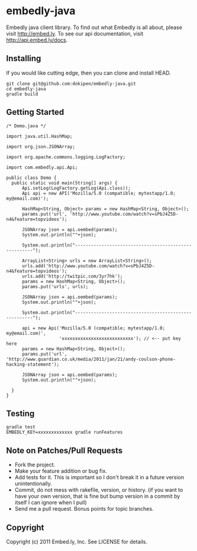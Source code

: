 # embedly-java

Embedly java client library.  To find out what Embedly is all about, please
visit http://embed.ly.  To see our api documentation, visit
http://api.embed.ly/docs.

## Installing

If you would like cutting edge, then you can clone and install HEAD.

    git clone git@github.com:dokipen/embedly-java.git
    cd embedly-java
    gradle build

## Getting Started

    /* Demo.java */

    import java.util.HashMap;

    import org.json.JSONArray;

    import org.apache.commons.logging.LogFactory;

    import com.embedly.api.Api;

    public class Demo {
      public static void main(String[] args) {
          Api.setLog(LogFactory.getLog(Api.class));
          Api api = new API('Mozilla/5.0 (compatible; mytestapp/1.0; my@email.com)');

          HashMap<String, Object> params = new HashMap<String, Object>();
          params.put('url', 'http://www.youtube.com/watch?v=sPbJ4Z5D-n4&feature=topvideos');

          JSONArray json = api.oembed(params);
          System.out.println(""+json);

          System.out.println("------------------------------------------------------");

          ArrayList<String> urls = new ArrayList<String>();
          urls.add('http://www.youtube.com/watch?v=sPbJ4Z5D-n4&feature=topvideos');
          urls.add('http://twitpic.com/3yr7hk');
          params = new HashMap<String, Object>();
          params.put('urls', urls);

          JSONArray json = api.oembed(params);
          System.out.println(""+json);

          System.out.println("------------------------------------------------------");

          api = new Api('Mozilla/5.0 (compatible; mytestapp/1.0; my@email.com)',
                        'xxxxxxxxxxxxxxxxxxxxxxxxxxx'); // <-- put key here
          params = new HashMap<String, Object>();
          params.put('url', 'http://www.guardian.co.uk/media/2011/jan/21/andy-coulson-phone-hacking-statement');

          JSONArray json = api.oembed(params);
          System.out.println(""+json);

      }
    }

## Testing

    gradle test
    EMBEDLY_KEY=xxxxxxxxxxxxx gradle runFeatures

## Note on Patches/Pull Requests

* Fork the project.
* Make your feature addition or bug fix.
* Add tests for it. This is important so I don't break it in a
  future version unintentionally.
* Commit, do not mess with rakefile, version, or history.
  (if you want to have your own version, that is fine but bump version in a commit by itself I can ignore when I pull)
* Send me a pull request. Bonus points for topic branches.

## Copyright

Copyright (c) 2011 Embed.ly, Inc. See LICENSE for details.

